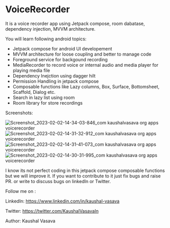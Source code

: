 # VoiceRecorder
It is a voice recorder app using Jetpack compose, room dabatase, dependency injection, MVVM architecture.

You will learn following android topics:

- Jetpack compose for android UI developement
- MVVM architecture for loose coupling and better to manage code
- Foreground service for backgound recording
- MediaRecorder to record voice or internal audio and media player for playing media file
- Dependency Inejction using dagger hilt
- Permission Handling in jetpack compose 
- Composable functions like Lazy columns, Box, Surface, Bottomsheet, Scaffold, Dialog etc.
- Search in lazy list using room
- Room library for store recordings 

Screenshots: 

![Screenshot_2023-02-02-14-34-03-846_com kaushalvasava org apps voicerecorder](https://user-images.githubusercontent.com/49050597/216279878-2bb6db32-7263-494c-985e-8d7ba6afea38.jpg)
![Screenshot_2023-02-02-14-31-32-912_com kaushalvasava org apps voicerecorder](https://user-images.githubusercontent.com/49050597/216279867-18dab24a-e3c7-4945-b3d0-1a4bfc53e809.jpg)
![Screenshot_2023-02-02-14-31-41-073_com kaushalvasava org apps voicerecorder](https://user-images.githubusercontent.com/49050597/216279859-9319ec66-e917-410d-bc87-42dd960d71ee.jpg)
![Screenshot_2023-02-02-14-30-31-995_com kaushalvasava org apps voicerecorder](https://user-images.githubusercontent.com/49050597/216279873-723e5624-e0c5-460f-b083-4f8bd845b32a.jpg)


I know its not perfect coding in this jetpack compose composable functions but we will improve it. 
If you want to contribute to it just fix bugs and raise PR. or write to discuss bugs on linkedIn or Twitter.

Follow me on : 

LinkedIn:  https://www.linkedin.com/in/kaushal-vasava

Twitter: https://twitter.com/KaushalVasavaIn

Author: Kaushal Vasava


